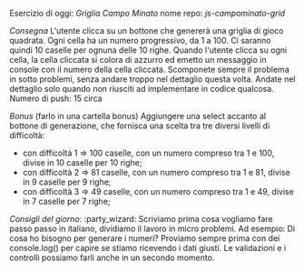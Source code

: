 
Esercizio di oggi: *Griglia Campo Minato*
nome repo: *js-campominato-grid*

*Consegna*
L'utente clicca su un bottone che genererà una griglia di gioco quadrata.
Ogni cella ha un numero progressivo, da 1 a 100.
Ci saranno quindi 10 caselle per ognuna delle 10 righe.
Quando l'utente clicca su ogni cella, la cella cliccata si colora di azzurro ed emetto un messaggio in console con il numero della cella cliccata.
Scomponete sempre il problema in sotto problemi, senza andare troppo nel dettaglio questa volta. Andate nel dettaglio solo quando non riusciti ad implementare in codice qualcosa.
Numero di push: 15 circa

*Bonus* (farlo in una cartella bonus)
Aggiungere una select accanto al bottone di generazione, che fornisca una scelta tra tre diversi livelli di difficoltà:
- con difficoltà 1 => 100 caselle, con un numero compreso tra 1 e 100, divise in 10 caselle per 10 righe;
- con difficoltà 2 => 81 caselle, con un numero compreso tra 1 e 81, divise in 9 caselle per 9 righe;
- con difficoltà 3 => 49 caselle, con un numero compreso tra 1 e 49, divise in 7 caselle per 7 righe;

*Consigli del giorno:*  :party_wizard:
Scriviamo prima cosa vogliamo fare passo passo in italiano, dividiamo il lavoro in micro problemi.
Ad esempio:
Di cosa ho bisogno per generare i numeri?
Proviamo sempre prima con dei console.log() per capire se stiamo ricevendo i dati giusti.
Le validazioni e i controlli possiamo farli anche in un secondo momento.